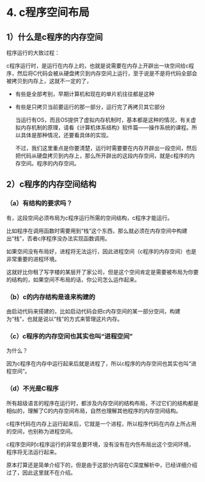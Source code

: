 # 4. c程序空间布局

## 1）什么是c程序的内存空间

程序运行的大致过程：

c程序运行时，是运行在内存上的，也就是说需要在内存上开辟出一块空间给c程序，然后将C代码会被从硬盘拷贝到内存空间上运行，至于说是不是将代码全部会被拷贝到内存上，这就不一定的了，

+ 有些是全部考别，早期计算机和现在的单片机往往都是这种

+ 有些是只拷贝当前要运行的那一部分，运行完了再拷贝其它部分
  
  当运行有OS，而且OS提供了虚拟内存机制时，基本都是这种的情况，有关虚拟内存机制的原理，请看《计算机体系结构》软件篇——操作系统的课程。所以具体是那种情况，还要看具体的实现。

  不过，我们这里重点是你要清楚，运行时需要要在内存开辟出一段空间，然后把代码从硬盘拷贝到内存上，那么所开辟出的这段内存空间，就是c程序的内存空间。程序的内存空间。

## 2）c程序的内存空间结构

### （a）有结构的要求吗？

有，这段空间必须布局为c程序运行所需的空间结构，c程序才能运行。

比如程序在调用函数时需要用到“栈”这个东西，那么就必须在内存空间中构建出“栈”，否者c序程序没办法实现函数调用。

如果空间没有布局好，进程将无法运行，因此进程空间（c程序的内存空间）也是非常重要的进程环境。

这就好比你租了写字楼的某层开了家公司，但是这个空间肯定是需要被布局为你要的结构的，如果空间不布局的话，你公司怎么运作起来。

### （b）c的内存结构是谁来构建的

由启动代码来搭建的，比如启动代码会把c内存空间的某一部分空间，构建为“栈”，也就是说以“栈”的方式来管理这片内存。

### （c）c程序的内存空间也其实也叫“进程空间”

为什么？

因为c程序在内存中运行起来后就是进程了，所以c程序的内存空间也其实也叫“进程空间”。

### （d）不光是C程序

所有超级语言的程序在运行时，都涉及内存空间的结构布局，不过它们的结构都是相似的，理解了C的内存空间布局，自然也理解其他程序的内存空间结构。

c程序代码在内存上运行起来后，它就是一个进程，所以程序代码在内存上所占用的空间，也别称为进程空间。

c程序空间时c程序运行的非常总要环境，没有没有在内伤布局出这个空间环境，程序将无法运行起来。

原本打算还是简单介绍下的，但是由于这部分内容在C深度解析中，已经详细介绍过了，因此这里就不在介绍。
